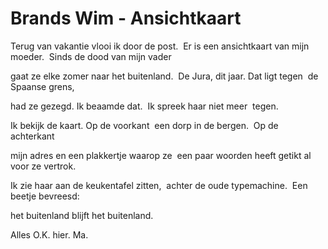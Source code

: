# Brands Wim - Ansichtkaart
Terug van vakantie vlooi ik door de post. 
Er is een ansichtkaart van mijn moeder. 
Sinds de dood van mijn vader 

gaat ze elke zomer naar het buitenland. 
De Jura, dit jaar. Dat ligt tegen 
de Spaanse grens, 

had ze gezegd. Ik beaamde dat. 
Ik spreek haar niet meer 
tegen.

Ik bekijk de kaart. Op de voorkant 
een dorp in de bergen. 
Op de achterkant 

mijn adres en een plakkertje waarop ze 
een paar woorden heeft getikt
al voor ze vertrok.

Ik zie haar aan de keukentafel zitten, 
achter de oude typemachine. 
Een beetje bevreesd:

het buitenland blijft het buitenland.

Alles O.K. hier. Ma.